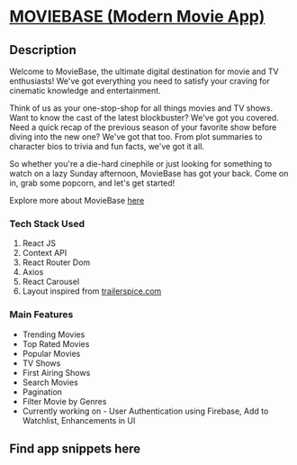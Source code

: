 # [MOVIEBASE (Modern Movie App)](https://movieebasee.netlify.app)

## Description

Welcome to MovieBase, the ultimate digital destination for movie and TV enthusiasts! We've got everything you need to satisfy your craving for cinematic knowledge and entertainment.

Think of us as your one-stop-shop for all things movies and TV shows. Want to know the cast of the latest blockbuster? We've got you covered. Need a quick recap of the previous season of your favorite show before diving into the new one? We've got that too. From plot summaries to character bios to trivia and fun facts, we've got it all.

So whether you're a die-hard cinephile or just looking for something to watch on a lazy Sunday afternoon, MovieBase has got your back. Come on in, grab some popcorn, and let's get started!

Explore more about MovieBase [here](https://movieebasee.netlify.app)

### Tech Stack Used
1. React JS 
2. Context API
3. React Router Dom
4. Axios
5. React Carousel
6. Layout inspired from [trailerspice.com](trailerspice.com)

### Main Features
- Trending Movies
- Top Rated Movies
- Popular Movies
- TV Shows
- First Airing Shows
- Search Movies
- Pagination
- Filter Movie by Genres
- Currently working on  - User Authentication using Firebase, Add to Watchlist, Enhancements in UI

## Find app snippets here  
